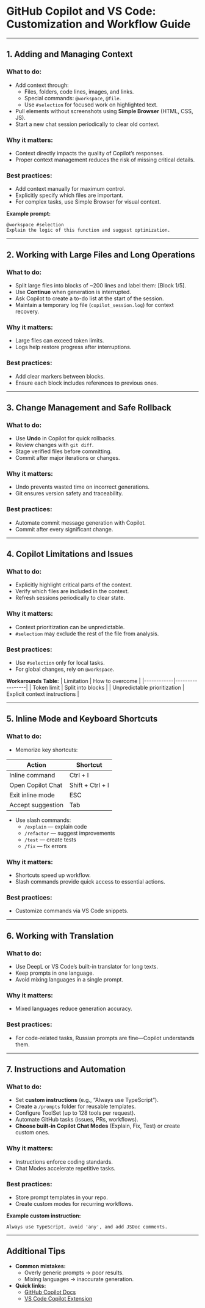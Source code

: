 # GitHub Copilot and VS Code: Customization and Workflow Guide

---

## 1. Adding and Managing Context

### What to do:

- Add context through:
  - Files, folders, code lines, images, and links.
  - Special commands: `@workspace`, `@file`.
  - Use `#selection` for focused work on highlighted text.
- Pull elements without screenshots using **Simple Browser** (HTML, CSS, JS).
- Start a new chat session periodically to clear old context.

### Why it matters:

- Context directly impacts the quality of Copilot’s responses.
- Proper context management reduces the risk of missing critical details.

### Best practices:

- Add context manually for maximum control.
- Explicitly specify which files are important.
- For complex tasks, use Simple Browser for visual context.

**Example prompt:**

```
@workspace #selection
Explain the logic of this function and suggest optimization.
```

---

## 2. Working with Large Files and Long Operations

### What to do:

- Split large files into blocks of ~200 lines and label them: [Block 1/5].
- Use **Continue** when generation is interrupted.
- Ask Copilot to create a to-do list at the start of the session.
- Maintain a temporary log file (`copilot_session.log`) for context recovery.

### Why it matters:

- Large files can exceed token limits.
- Logs help restore progress after interruptions.

### Best practices:

- Add clear markers between blocks.
- Ensure each block includes references to previous ones.

---

## 3. Change Management and Safe Rollback

### What to do:

- Use **Undo** in Copilot for quick rollbacks.
- Review changes with `git diff`.
- Stage verified files before committing.
- Commit after major iterations or changes.

### Why it matters:

- Undo prevents wasted time on incorrect generations.
- Git ensures version safety and traceability.

### Best practices:

- Automate commit message generation with Copilot.
- Commit after every significant change.

---

## 4. Copilot Limitations and Issues

### What to do:

- Explicitly highlight critical parts of the context.
- Verify which files are included in the context.
- Refresh sessions periodically to clear state.

### Why it matters:

- Context prioritization can be unpredictable.
- `#selection` may exclude the rest of the file from analysis.

### Best practices:

- Use `#selection` only for local tasks.
- For global changes, rely on `@workspace`.

**Workarounds Table:**
| Limitation | How to overcome |
|------------|-----------------|
| Token limit | Split into blocks |
| Unpredictable prioritization | Explicit context instructions |

---

## 5. Inline Mode and Keyboard Shortcuts

### What to do:

- Memorize key shortcuts:

| Action            | Shortcut         |
| ----------------- | ---------------- |
| Inline command    | Ctrl + I         |
| Open Copilot Chat | Shift + Ctrl + I |
| Exit inline mode  | ESC              |
| Accept suggestion | Tab              |

- Use slash commands:
  - `/explain` — explain code
  - `/refactor` — suggest improvements
  - `/test` — create tests
  - `/fix` — fix errors

### Why it matters:

- Shortcuts speed up workflow.
- Slash commands provide quick access to essential actions.

### Best practices:

- Customize commands via VS Code snippets.

---

## 6. Working with Translation

### What to do:

- Use DeepL or VS Code’s built-in translator for long texts.
- Keep prompts in one language.
- Avoid mixing languages in a single prompt.

### Why it matters:

- Mixed languages reduce generation accuracy.

### Best practices:

- For code-related tasks, Russian prompts are fine—Copilot understands them.

---

## 7. Instructions and Automation

### What to do:

- Set **custom instructions** (e.g., “Always use TypeScript”).
- Create a `/prompts` folder for reusable templates.
- Configure ToolSet (up to 128 tools per request).
- Automate GitHub tasks (issues, PRs, workflows).
- **Choose built-in Copilot Chat Modes** (Explain, Fix, Test) or create custom ones.

### Why it matters:

- Instructions enforce coding standards.
- Chat Modes accelerate repetitive tasks.

### Best practices:

- Store prompt templates in your repo.
- Create custom modes for recurring workflows.

**Example custom instruction:**

```
Always use TypeScript, avoid 'any', and add JSDoc comments.
```

---

## Additional Tips

- **Common mistakes:**
  - Overly generic prompts → poor results.
  - Mixing languages → inaccurate generation.
- **Quick links:**
  - [GitHub Copilot Docs](https://docs.github.com/en/copilot)
  - [VS Code Copilot Extension](https://marketplace.visualstudio.com/items?itemName=GitHub.copilot)
